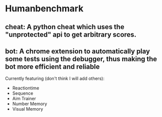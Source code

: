 # Humanbenchmark

## cheat: A python cheat which uses the "unprotected" api to get arbitrary scores.

## bot: A chrome extension to automatically play some tests using the debugger, thus making the bot more efficient and reliable
Currently featuring (don't think I will add others):
* Reactiontime
* Sequence
* Aim Trainer
* Number Memory
* Visual Memory
